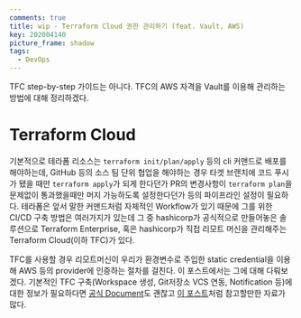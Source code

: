 ```yaml
---
comments: true
title: wip - Terraform Cloud 권한 관리하기 (feat. Vault, AWS)
key: 202004140
picture_frame: shadow
tags:
  - DevOps
---
```


TFC step-by-step 가이드는 아니다. TFC의 AWS 자격을 Vault를 이용해 관리하는 방법에 대해 정리하겠다.

<!--more-->

# Terraform Cloud

기본적으로 테라폼 리소스는 `terraform init/plan/apply` 등의 cli 커맨드로 배포를 해야하는데,
GitHub 등의 소스 팀 단위 협업을 해야하는 경우 타겟 브랜치에 코드 푸시가 됐을 때만 `terraform apply`가 되게 한다던가 PR의 변경사항이 `terraform plan`을 문제없이 통과했을때만 머지 가능하도록 설정한다던가 등의 파이프라인 설정이 필요하다.
테라폼은 앞서 말한 커맨드처럼 자체적인 Workflow가 있기 때문에 그를 위한 CI/CD 구축 방법은 여러가지가 있는데
그 중 hashicorp가 공식적으로 만들어놓은 솔루션으로 Terraform Enterprise, 혹은 hashicorp가 직접 리모트 머신을 관리해주는 Terraform Cloud(이하 TFC)가 있다.

TFC를 사용할 경우 리모트머신이 우리가 환경변수로 주입한 static credential을 이용해 AWS 등의 provider에 인증하는 절차를 걸친다. 이 포스트에서는 그에 대해 다뤄보겠다.
기본적인 TFC 구축(Workspace 생성, Git저장소 VCS 연동, Notification 등)에 대한 정보가 필요하다면
[공식 Document](https://www.terraform.io/docs/cloud/getting-started/index.html)도 괜찮고
[이 포스트](https://medium.com/swlh/an-intro-to-terraform-cloud-github-and-aws-for-ci-cd-7cee09790005)처럼 참고할만한 자료가 많다.




